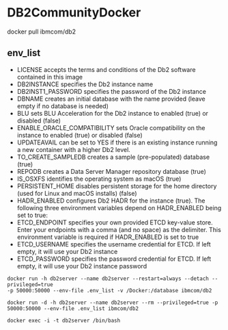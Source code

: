 # DB2CommunityDocker

docker pull ibmcom/db2


## env_list
- LICENSE accepts the terms and conditions of the Db2 software contained in this image
- DB2INSTANCE specifies the Db2 instance name
- DB2INST1_PASSWORD specifies the password of the Db2 instance
- DBNAME creates an initial database with the name provided (leave empty if no database is needed)
- BLU sets BLU Acceleration for the Db2 instance to enabled (true) or disabled (false)
- ENABLE_ORACLE_COMPATIBILITY sets Oracle compatibility on the instance to enabled (true) or disabled (false)
- UPDATEAVAIL can be set to YES if there is an existing instance running a new container with a higher Db2 level.
- TO_CREATE_SAMPLEDB creates a sample (pre-populated) database (true)
- REPODB creates a Data Server Manager repository database (true)
- IS_OSXFS identifies the operating system as macOS (true)
- PERSISTENT_HOME disables persistent storage for the home directory (used for Linux and macOS installs) (false)
- HADR_ENABLED configures Db2 HADR for the instance (true). The following three environment variables depend on HADR_ENABLED being set to true:
- ETCD_ENDPOINT specifies your own provided ETCD key-value store. Enter your endpoints with a comma (and no space) as the delimiter. This environment variable is required if HADR_ENABLED is set to true
- ETCD_USERNAME specifies the username credential for ETCD. If left empty, it will use your Db2 instance
- ETCD_PASSWORD specifies the password credential for ETCD. If left empty, it will use your Db2 instance password

```
docker run -h db2server --name db2server --restart=always --detach --privileged=true 
-p 50000:50000 --env-file .env_list -v /Docker:/database ibmcom/db2
```

```
docker run -d -h db2server --name db2server --rm --privileged=true -p 50000:50000 --env-file .env_list ibmcom/db2
```
```
docker exec -i -t db2server /bin/bash

